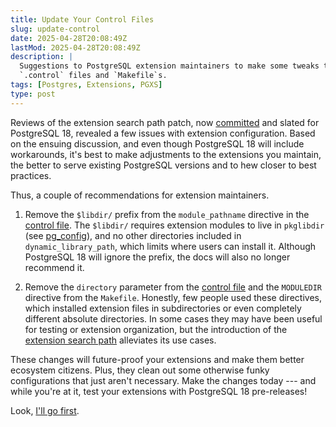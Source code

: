 ```yaml
---
title: Update Your Control Files
slug: update-control
date: 2025-04-28T20:08:49Z
lastMod: 2025-04-28T20:08:49Z
description: |
  Suggestions to PostgreSQL extension maintainers to make some tweaks to your
  `.control` files and `Makefile`s.
tags: [Postgres, Extensions, PGXS]
type: post
---
```


Reviews of the extension search path patch, now [committed][patch] and slated
for PostgreSQL 18, revealed a few issues with extension configuration. Based
on the ensuing discussion, and even though PostgreSQL 18 will include
workarounds, it's best to make adjustments to the extensions you maintain, the
better to serve existing PostgreSQL versions and to hew closer to best
practices.

Thus, a couple of recommendations for extension maintainers.

1.  Remove the `$libdir/` prefix from the `module_pathname` directive in the
    [control file]. The `$libdir/` requires extension modules to live in
    `pkglibdir` (see [pg_config]), and no other directories included in
    `dynamic_library_path`, which limits where users can install it. Although
    PostgreSQL 18 will ignore the prefix, the docs will also no longer
    recommend it.

2.  Remove the `directory` parameter from the [control file] and the
    `MODULEDIR` directive from the `Makefile`. Honestly, few people used these
    directives, which installed extension files in subdirectories or even
    completely different absolute directories. In some cases they may have
    been useful for testing or extension organization, but the introduction of
    the [extension search path][patch] alleviates its use cases.

These changes will future-proof your extensions and make them better ecosystem
citizens. Plus, they clean out some otherwise funky configurations that just
aren't necessary. Make the changes today --- and while you're at it, test your
extensions with PostgreSQL 18 pre-releases!

Look, [I'll go first].

  [patch]: https://github.com/postgres/postgres/commit/4f7f7b0
  [control file]: https://www.postgresql.org/docs/current/extend-extensions.html#EXTEND-EXTENSIONS-FILES
  [pg_config]: https://www.postgresql.org/docs/17/app-pgconfig.html
  [I'll go first]: https://github.com/theory/pg-semver/pull/76
